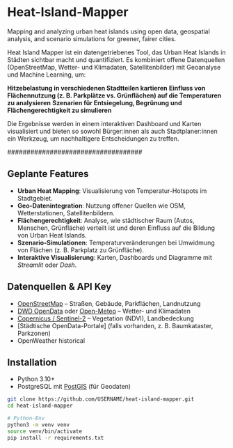 # Heat-Island-Mapper
Mapping and analyzing urban heat islands using open data, geospatial analysis, and scenario simulations for greener, fairer cities.

Heat Island Mapper ist ein datengetriebenes Tool, das Urban Heat Islands in Städten sichtbar macht und quantifiziert.
Es kombiniert offene Datenquellen (OpenStreetMap, Wetter- und Klimadaten, Satellitenbilder) mit Geoanalyse und Machine Learning, um:

**Hitzebelastung in verschiedenen Stadtteilen kartieren** 
**Einfluss von Flächennutzung (z. B. Parkplätze vs. Grünflächen) auf die Temperaturen zu analysieren**
**Szenarien für Entsiegelung, Begrünung und Flächengerechtigkeit zu simulieren**

Die Ergebnisse werden in einem interaktiven Dashboard und Karten visualisiert und bieten so sowohl Bürger:innen als auch Stadtplaner:innen ein Werkzeug, um nachhaltigere Entscheidungen zu treffen.



###################################

## Geplante Features
- **Urban Heat Mapping**: Visualisierung von Temperatur-Hotspots im Stadtgebiet.  
- **Geo-Datenintegration**: Nutzung offener Quellen wie OSM, Wetterstationen, Satellitenbildern.  
- **Flächengerechtigkeit**: Analyse, wie städtischer Raum (Autos, Menschen, Grünfläche) verteilt ist und deren Einfluss auf die Bildung von Urban Heat Islands.  
- **Szenario-Simulationen**: Temperaturveränderungen bei Umwidmung von Flächen (z. B. Parkplatz zu Grünfläche).  
- **Interaktive Visualisierung**: Karten, Dashboards und Diagramme mit *Streamlit* oder *Dash*.  

## Datenquellen & API Key
- [OpenStreetMap](https://www.openstreetmap.org/) – Straßen, Gebäude, Parkflächen, Landnutzung  
- [DWD OpenData](https://opendata.dwd.de/) oder [Open-Meteo](https://open-meteo.com/) – Wetter- und Klimadaten  
- [Copernicus / Sentinel-2](https://scihub.copernicus.eu/) – Vegetation (NDVI), Landbedeckung  
- [Städtische OpenData-Portale] (falls vorhanden, z. B. Baumkataster, Parkzonen)  
- OpenWeather historical 


## Installation

- Python 3.10+  
- PostgreSQL mit [PostGIS](https://postgis.net/) (für Geodaten)  

```bash
git clone https://github.com/USERNAME/heat-island-mapper.git
cd heat-island-mapper

# Python-Env
python3 -m venv venv
source venv/bin/activate
pip install -r requirements.txt
